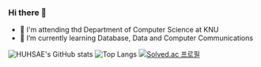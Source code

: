 
### Hi there 👋
  - 🧐 I'm attending thd Department of Computer Science at KNU
  - 🌱 I’m currently learning Database, Data and Computer Communications
<!--
**HUHSAE/HUHSAE** is a ✨ _special_ ✨ repository because its `README.md` (this file) appears on your GitHub profile.

Here are some ideas to get you started:

- 🔭 I’m currently working on ...
- 🌱 I’m currently learning ...
- 👯 I’m looking to collaborate on ...
- 🤔 I’m looking for help with ...
- 💬 Ask me about ...
- 📫 How to reach me: ...
- 😄 Pronouns: ...
- ⚡ Fun fact: ...
-->

![HUHSAE's GitHub stats](https://github-readme-stats.vercel.app/api?username=HUHSAE&show_icons=true&theme=nightowl)
![Top Langs](https://github-readme-stats.vercel.app/api/top-langs/?username=HUHSAE&layout=compact&theme=nightowl)
[![Solved.ac 프로필](http://mazassumnida.wtf/api/v2/generate_badge?boj=dragonsd)](https://solved.ac/dragonsd)
  
  
 

